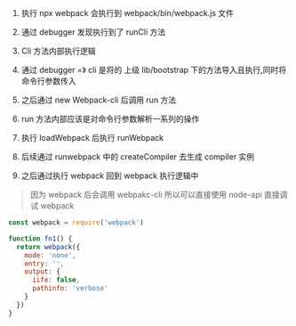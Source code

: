 1. 执行 npx webpack 会执行到 webpack/bin/webpack.js 文件

2. 通过 debugger 发现执行到了 runCli 方法

 <!-- <img src="./img/image-1.png" alt="第二步执行了runCli方法" align=center /> -->

3. Cli 方法内部执行逻辑
   <!-- <img src="./img/image-2.png" alt="Cli方法内部" align=center /> -->

4. 通过 debugger =》 cli 是将的 上级 lib/bootstrap 下的方法导入且执行,同时将命令行参数传入
   <!-- <img src="./img/image-3.png" alt="xx" align=center /> -->

5. 之后通过 new Webpack-cli 后调用 run 方法
   <!-- <img src="./img/image-5.png" alt="调用run方法" align=center /> -->

6. run 方法内部应该是对命令行参数解析一系列的操作
   <!-- <img src="./img/image-4.png" alt="解析命令行参数" align=center /> -->

7. 执行 loadWebpack 后执行 runWebpack
   <!-- <img src="./img/image-6.png" alt="调用到了 run webpack" align=center /> -->

8. 后续通过 runwebpack 中的 createCompiler 去生成 compiler 实例
   <!-- <img src="./img/image-7.png" alt="生成compiler实例" align=center /> -->

9. 之后通过执行 webpack 回到 webpack 执行逻辑中
   <!-- <img src="./img/image-8.png" alt="回到webpack执行逻辑中" align=center /> -->

> 因为 webpack 后会调用 webpakc-cli 所以可以直接使用 node-api 直接调试 webpack

```js
const webpack = require('webpack')

function fn1() {
  return webpack({
    mode: 'none',
    entry: '',
    output: {
      iife: false,
      pathinfo: 'verbose'
    }
  })
}
```
